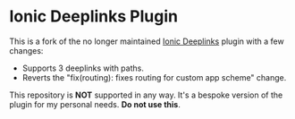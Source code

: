 Ionic Deeplinks Plugin
======

This is a fork of the no longer maintained [Ionic Deeplinks](https://github.com/ionic-team/ionic-plugin-deeplinks) plugin with a few changes:

* Supports 3 deeplinks with paths.
* Reverts the "fix(routing): fixes routing for custom app scheme" change.

This repository is **NOT** supported in any way. It's a bespoke version of the plugin for my personal needs. **Do not use this**.
